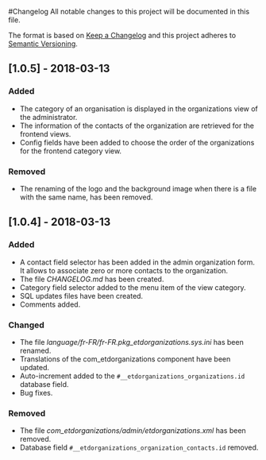 #Changelog
All notable changes to this project will be documented in this file.

The format is based on [Keep a Changelog](http://keepachangelog.com/en/1.0.0/)
and this project adheres to [Semantic Versioning](http://semver.org/spec/v2.0.0.html).

## [1.0.5] - 2018-03-13
### Added
- The category of an organisation is displayed in the organizations view of the administrator.
- The information of the contacts of the organization are retrieved for the frontend views.
- Config fields have been added to choose the order of the organizations for the frontend category view.

### Removed
- The renaming of the logo and the background image when there is a file with the same name, has been removed.

## [1.0.4] - 2018-03-13
### Added
- A contact field selector has been added in the admin organization form. It allows to associate zero or more contacts to the organization.
- The file *CHANGELOG.md* has been created.
- Category field selector added to the menu item of the view category.
- SQL updates files have been created.
- Comments added.

### Changed
- The file *language/fr-FR/fr-FR.pkg_etdorganizations.sys.ini* has been renamed.
- Translations of the com_etdorganizations component have been updated.
- Auto-increment added to the `#__etdorganizations_organizations.id` database field.
- Bug fixes.

### Removed
- The file *com_etdorganizations/admin/etdorganizations.xml* has been removed.
- Database field `#__etdorganizations_organization_contacts.id` removed.